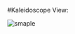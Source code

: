 #Kaleidoscope View:

![smaple](https://github.com/kevalpatel2106/android-samples/blob/master/Kaleidoscope/assets/sample.gif?raw=true)
